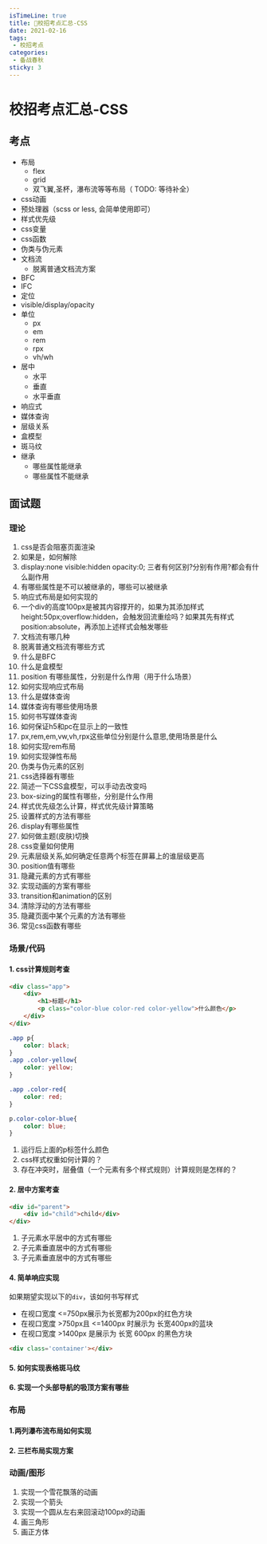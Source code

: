```yaml
---
isTimeLine: true
title: 🚀校招考点汇总-CSS
date: 2021-02-16
tags:
 - 校招考点
categories:
 - 备战春秋
sticky: 3
---
```

# 校招考点汇总-CSS
## 考点
* 布局
  * flex
  * grid
  * 双飞翼,圣杯，瀑布流等等布局（ TODO: 等待补全）
* css动画
* 预处理器（scss or less, 会简单使用即可）
* 样式优先级
* css变量
* css函数
* 伪类与伪元素
* 文档流
  * 脱离普通文档流方案
* BFC
* IFC
* 定位
* visible/display/opacity
* 单位
  * px
  * em
  * rem
  * rpx
  * vh/wh
* 居中
  * 水平
  * 垂直
  * 水平垂直
* 响应式
* 媒体查询
* 层级关系
* 盒模型
* 斑马纹
* 继承
  * 哪些属性能继承
  * 哪些属性不能继承

## 面试题
### 理论
1. css是否会阻塞页面渲染
2. 如果是，如何解除
3. display:none visible:hidden opacity:0; 三者有何区别?分别有作用?都会有什么副作用
4. 有哪些属性是不可以被继承的，哪些可以被继承
5. 响应式布局是如何实现的
6. 一个div的高度100px是被其内容撑开的，如果为其添加样式height:50px;overflow:hidden，会触发回流重绘吗？如果其先有样式position:absolute，再添加上述样式会触发哪些
7. 文档流有哪几种
8. 脱离普通文档流有哪些方式
9. 什么是BFC 
10. 什么是盒模型
11. position 有哪些属性，分别是什么作用（用于什么场景）
12. 如何实现响应式布局
13. 什么是媒体查询
14. 媒体查询有哪些使用场景
15. 如何书写媒体查询
16. 如何保证h5和pc在显示上的一致性
17. px,rem,em,vw,vh,rpx这些单位分别是什么意思,使用场景是什么
18. 如何实现rem布局
19. 如何实现弹性布局
20. 伪类与伪元素的区别
21. css选择器有哪些
22. 简述一下CSS盒模型，可以手动去改变吗
23. box-sizing的属性有哪些，分别是什么作用
24. 样式优先级怎么计算，样式优先级计算策略
25. 设置样式的方法有哪些
26. display有哪些属性
27. 如何做主题(皮肤)切换
28. css变量如何使用
29. 元素层级关系,如何确定任意两个标签在屏幕上的谁层级更高
30. position值有哪些
31. 隐藏元素的方式有哪些
32. 实现动画的方案有哪些
33. transition和animation的区别
34. 清除浮动的方法有哪些
35. 隐藏页面中某个元素的方法有哪些
36. 常见css函数有哪些

### 场景/代码
#### 1. css计算规则考查
```html
<div class="app">
    <div>
        <h1>标题</h1>
        <p class="color-blue color-red color-yellow">什么颜色</p>
    </div>
</div>
```
```css
.app p{
    color: black;
}
.app .color-yellow{
    color: yellow;
}

.app .color-red{
    color: red;
}

p.color-color-blue{
    color: blue;
}
```

1. 运行后上面的p标签什么颜色
2. css样式权重如何计算的？
3. 存在冲突时，层叠值（一个元素有多个样式规则）计算规则是怎样的？
 
#### 2. 居中方案考查
```html
<div id="parent">
    <div id="child">child</div>
</div>
```
1. 子元素水平居中的方式有哪些
2. 子元素垂直居中的方式有哪些
3. 子元素垂直居中的方式有哪些

#### 4. 简单响应实现
如果期望实现以下的`div`，该如何书写样式
* 在视口宽度 <=750px展示为长宽都为200px的红色方块
* 在视口宽度 >750px且 <=1400px 时展示为 长宽400px的蓝块
* 在视口宽度 >1400px 是展示为 长宽 600px 的黑色方块

```html
<div class='container'></div>
```
#### 5. 如何实现表格斑马纹
#### 6. 实现一个头部导航的吸顶方案有哪些
### 布局
#### 1.两列瀑布流布局如何实现
#### 2. 三栏布局实现方案
### 动画/图形
1. 实现一个雪花飘落的动画
2. 实现一个箭头
3. 实现一个圆从左右来回滚动100px的动画
4. 画三角形
5. 画正方体

<comment/>
<tongji/>